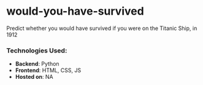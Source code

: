 # would-you-have-survived

Predict whether you would have survived if you were on the Titanic Ship, in 1912

### Technologies Used:
* **Backend**: Python
* **Frontend**: HTML, CSS, JS
* **Hosted on**: NA

